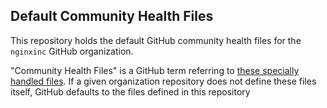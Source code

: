 ## Default Community Health Files

This repository holds the default GitHub community health files for the `nginxinc` GitHub organization.

"Community Health Files" is a GitHub term referring to
[these specially handled files](https://docs.github.com/en/communities/setting-up-your-project-for-healthy-contributions/creating-a-default-community-health-file#supported-file-types).
If a given organization repository does not define these files itself, GitHub defaults to the files defined in this
repository